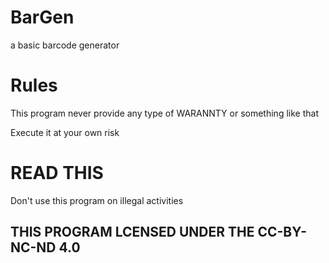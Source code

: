 # BarGen
a basic barcode generator

# Rules

This program never provide any type of WARANNTY
or something like that

Execute it at your own risk

# READ THIS

Don't use this  program on illegal activities
 
 ## THIS PROGRAM LCENSED UNDER THE CC-BY-NC-ND 4.0
